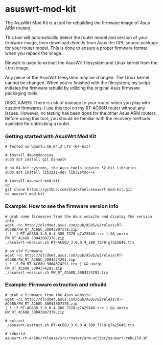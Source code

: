 # asuswrt-mod-kit

The AsusWrt Mod Kit is a tool for rebuilding the firmware image of Asus ARM routers.

This tool will automatically detect the router model and version of your firmware image, then download directly from Asus the GPL source package for your router model.  This is done to ensure a proper firmware format when you repack the image.

Binwalk is used to extract the AsusWrt filesystem and Linux kernel from the (.trx) image.

Any piece of the AsusWrt filesystem may be changed. The Linux kernel cannot be changed.  When you're finished with the filesystem, my script initiates the firmware rebuild by utilizing the original Asus firmware packaging tools.

DISCLAIMER: There is risk of damage to your router when you play with custom firmwares.  I use this tool on my RT-AC68U router without any issues.  However, no testing has been done for the other Asus ARM routers. Before using this tool, you should be familiar with the recovery methods available for unbricking a router.  


### Getting started with AsusWrt Mod Kit
```
# Tested on Ubuntu 16.04.2 LTS (64-bit)

# install dependencies
sudo apt install git binwalk

# on 64-bit systems, the Asus tools require 32-bit libraries
sudo apt install lib32z1-dev lib32stdc++6

# install asuswrt-mod-kit
cd
git clone https://github.com/blackfuel/asuswrt-mod-kit.git
cd asuswrt-mod-kit
```


### Example: How to see the firmware version info
```
# grab some firmwares from the Asus website and display the version info
wget -nc http://dlcdnet.asus.com/pub/ASUS/wireless/RT-AC68U/FW_RT_AC68U_30043807378.zip
[ ! -f RT-AC68U_3.0.0.4_380_7378-g7a25649.trx ] && unzip FW_RT_AC68U_30043807378.zip
./asuswrt-version.sh RT-AC68U_3.0.0.4_380_7378-g7a25649.trx

# an old firmware
wget -nc http://dlcdnet.asus.com/pub/ASUS/wireless/RT-AC68U/FW_RT_AC68U_3004374291.zip
[ ! -f FW_RT_AC68U_3004374291.trx ] && unzip FW_RT_AC68U_3004374291.zip
./asuswrt-version.sh FW_RT_AC68U_3004374291.trx
```


### Example: Firmware extraction and rebuild
```
# grab a firmware from the Asus website
wget -nc http://dlcdnet.asus.com/pub/ASUS/wireless/RT-AC68U/FW_RT_AC68U_30043807378.zip
[ ! -f RT-AC68U_3.0.0.4_380_7378-g7a25649.trx ] && unzip FW_RT_AC68U_30043807378.zip

# extract
./asuswrt-extract.sh RT-AC68U_3.0.0.4_380_7378-g7a25649.trx

# rebuild
asuswrt-rt-ac68u/release/src/router/arm-uclibc/asuswrt-rebuild.sh
```
